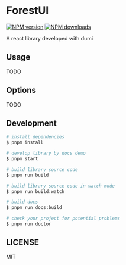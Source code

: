 # ForestUI

[![NPM version](https://img.shields.io/npm/v/ForestUI.svg?style=flat)](https://npmjs.org/package/ForestUI)
[![NPM downloads](http://img.shields.io/npm/dm/ForestUI.svg?style=flat)](https://npmjs.org/package/ForestUI)

A react library developed with dumi

## Usage

TODO

## Options

TODO

## Development

```bash
# install dependencies
$ pnpm install

# develop library by docs demo
$ pnpm start

# build library source code
$ pnpm run build

# build library source code in watch mode
$ pnpm run build:watch

# build docs
$ pnpm run docs:build

# check your project for potential problems
$ pnpm run doctor
```

## LICENSE

MIT
